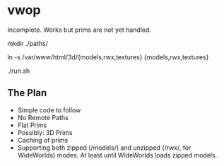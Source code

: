 # vwop

Incomplete. Works but prims are not yet handled.

mkdir ./paths/

ln -s /var/www/html/3d/{models,rwx,textures} {models,rwx,textures}

./run.sh

## The Plan

- Simple code to follow
- No Remote Paths
- Flat Prims
- Possibly: 3D Prims
- Caching of prims
- Supporting both zipped (/models/) and unzipped (/rwx/, for WideWorlds) modes. At least until WideWorlds loads zipped models.
